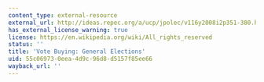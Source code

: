 ```yaml
---
content_type: external-resource
external_url: http://ideas.repec.org/a/ucp/jpolec/v116y2008i2p351-380.html
has_external_license_warning: true
license: https://en.wikipedia.org/wiki/All_rights_reserved
status: ''
title: 'Vote Buying: General Elections'
uid: 55c06973-0eea-4d9c-96d8-d5157f85ee66
wayback_url: ''
---
```

